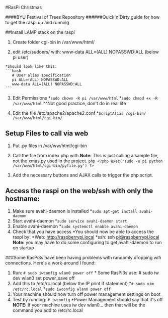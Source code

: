 #RasPi Christmas

####BYU Festival of Trees Repository
######Quick'n'Dirty guide for how to get the raspi up and running

##Install LAMP stack on the raspi

  1. Create folder cgi-bin in /var/www/html/

  2. edit /etc/sudoers/ with:
	www-data ALL=(ALL) NOPASSWD:ALL
        (below pi user)
  
    *Should look like this:
    ```bash
       # User alias specification
       pi ALL=(ALL) NOPASSWD:ALL
       www-data ALL=(ALL) NOPASSWD:ALL
    ```
  3. Edit Permissions
    *`sudo chown -R pi /var/www/html`
    *`sudo chmod +x -R /var/www/html`
	^^Not good practice, don't do in real life

  4. Edit the file /etc/apache2/apache2.conf
    *`ScriptAlias /cgi-bin/ /var/www/html/cgi-bin/`

## Setup Files to call via web
  1. Put .py files in /var/ww/html/cgi-bin

  2. Call the file from index.php with
     **Note:** This is just calling a sample file, not the xmas.py used in the project.
    ```php
	<?php
  		exec('sudo -u pi python /var/www/html/cgi-bin/pyfile.py')
  	?>
    ```
  3. Add the necessary buttons and AJAX calls to trigger the php script.

## Access the raspi on the web/ssh with only the hostname:
  1. Make sure avahi-daemon is installed
    *```sudo apt-get install avahi-daemon```
  2. Start avahi-daemon
    *```sudo service avahi-daemon start```
  3. Enable avahi-daemon
    *```sudo systemctl enable avahi-daemon ```
  4. Check that you have access
    *You should now be able to access the raspi by:
      *Web: http://raspberrypi.local
      *ssh: ssh pi@raspberrypi.local	
  **Note:** you may have to do some configuring to get avahi-daemon to run on startup
	
###Some RasPi3s have been having problems with randomly dropping wifi connections. Here's a work-around I found:
  1. Run: ```# sudo iwconfig wlan0 power off```
    * Some RasPi3s use: # sudo iw dev wlan0 set power_save off
  2. Add this to /etc/rc.local (below the IP print if statement)
    *```# sudo vim /etc/rc.local```
    *```sudo iwconfig wlan0 power off```
  3. Your machine should now turn off power management settings on boot
  4. Test by running: ```# iwconfig```
    *Power Management should say that it's off
  **NOTE:** If your machine uses iw dev wlan0... then that will be the command you add to /etc/rc.local


	
